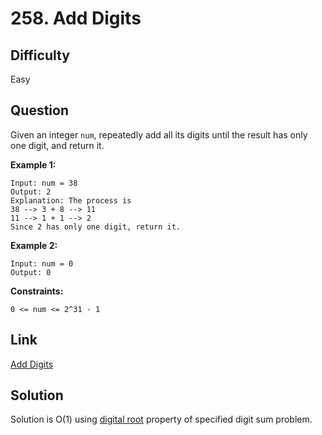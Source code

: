 # 258. Add Digits

## Difficulty

Easy

## Question

Given an integer `num`, repeatedly add all its digits until the result has only one digit, and return it.

**Example 1:**

    Input: num = 38
    Output: 2
    Explanation: The process is
    38 --> 3 + 8 --> 11
    11 --> 1 + 1 --> 2
    Since 2 has only one digit, return it.

**Example 2:**

    Input: num = 0
    Output: 0

**Constraints:**

    0 <= num <= 2^31 - 1

## Link

[Add Digits](https://leetcode.com/problems/add-digits/)

## Solution

Solution is O(1) using [digital root](https://en.wikipedia.org/wiki/Digital_root) property of specified digit sum problem.
